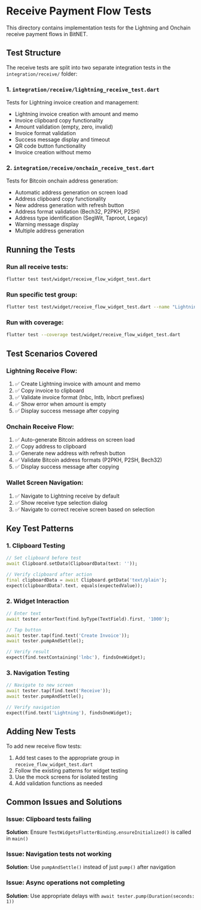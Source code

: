 # Receive Payment Flow Tests

This directory contains implementation tests for the Lightning and Onchain receive payment flows in BitNET.

## Test Structure

The receive tests are split into two separate integration tests in the `integration/receive/` folder:

### 1. `integration/receive/lightning_receive_test.dart`
Tests for Lightning invoice creation and management:
- Lightning invoice creation with amount and memo
- Invoice clipboard copy functionality
- Amount validation (empty, zero, invalid)
- Invoice format validation
- Success message display and timeout
- QR code button functionality
- Invoice creation without memo

### 2. `integration/receive/onchain_receive_test.dart`
Tests for Bitcoin onchain address generation:
- Automatic address generation on screen load
- Address clipboard copy functionality
- New address generation with refresh button
- Address format validation (Bech32, P2PKH, P2SH)
- Address type identification (SegWit, Taproot, Legacy)
- Warning message display
- Multiple address generation

## Running the Tests

### Run all receive tests:
```bash
flutter test test/widget/receive_flow_widget_test.dart
```

### Run specific test group:
```bash
flutter test test/widget/receive_flow_widget_test.dart --name "Lightning Receive Flow Tests"
```

### Run with coverage:
```bash
flutter test --coverage test/widget/receive_flow_widget_test.dart
```

## Test Scenarios Covered

### Lightning Receive Flow:
1. ✅ Create Lightning invoice with amount and memo
2. ✅ Copy invoice to clipboard
3. ✅ Validate invoice format (lnbc, lntb, lnbcrt prefixes)
4. ✅ Show error when amount is empty
5. ✅ Display success message after copying

### Onchain Receive Flow:
1. ✅ Auto-generate Bitcoin address on screen load
2. ✅ Copy address to clipboard
3. ✅ Generate new address with refresh button
4. ✅ Validate Bitcoin address formats (P2PKH, P2SH, Bech32)
5. ✅ Display success message after copying

### Wallet Screen Navigation:
1. ✅ Navigate to Lightning receive by default
2. ✅ Show receive type selection dialog
3. ✅ Navigate to correct receive screen based on selection

## Key Test Patterns

### 1. Clipboard Testing
```dart
// Set clipboard before test
await Clipboard.setData(ClipboardData(text: ''));

// Verify clipboard after action
final clipboardData = await Clipboard.getData('text/plain');
expect(clipboardData?.text, equals(expectedValue));
```

### 2. Widget Interaction
```dart
// Enter text
await tester.enterText(find.byType(TextField).first, '1000');

// Tap button
await tester.tap(find.text('Create Invoice'));
await tester.pumpAndSettle();

// Verify result
expect(find.textContaining('lnbc'), findsOneWidget);
```

### 3. Navigation Testing
```dart
// Navigate to new screen
await tester.tap(find.text('Receive'));
await tester.pumpAndSettle();

// Verify navigation
expect(find.text('Lightning'), findsOneWidget);
```

## Adding New Tests

To add new receive flow tests:

1. Add test cases to the appropriate group in `receive_flow_widget_test.dart`
2. Follow the existing patterns for widget testing
3. Use the mock screens for isolated testing
4. Add validation functions as needed

## Common Issues and Solutions

### Issue: Clipboard tests failing
**Solution**: Ensure `TestWidgetsFlutterBinding.ensureInitialized()` is called in `main()`

### Issue: Navigation tests not working
**Solution**: Use `pumpAndSettle()` instead of just `pump()` after navigation

### Issue: Async operations not completing
**Solution**: Use appropriate delays with `await tester.pump(Duration(seconds: 1))`